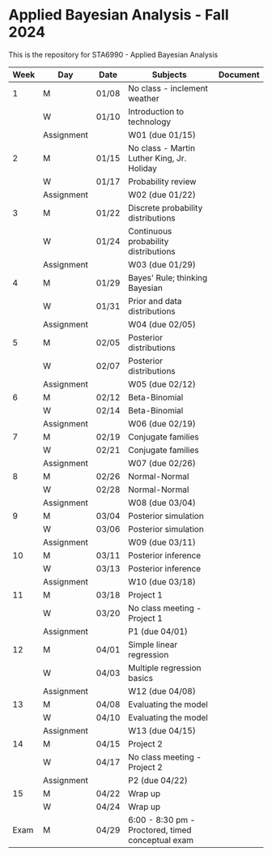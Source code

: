 # Applied Bayesian Analysis - Fall 2024

This is the repository for STA6990 - Applied Bayesian Analysis

| Week | Day        | Date  | Subjects                                          | Document |
|------|------------|-------|---------------------------------------------------|----------|
| 1    | M          | 01/08 | No class - inclement weather                      |          |
|      | W          | 01/10 | Introduction to technology                        |          |
|      | Assignment |       | W01 (due 01/15)                                   |          |
| 2    | M          | 01/15 | No class - Martin Luther King, Jr. Holiday        |          |
|      | W          | 01/17 | Probability review                                |          |
|      | Assignment |       | W02 (due 01/22)                                   |          |
| 3    | M          | 01/22 | Discrete probability distributions                |          |
|      | W          | 01/24 | Continuous probability distributions              |          |
|      | Assignment |       | W03 (due 01/29)                                   |          |
| 4    | M          | 01/29 | Bayes' Rule; thinking Bayesian                    |          |
|      | W          | 01/31 | Prior and data distributions                      |          |
|      | Assignment |       | W04 (due 02/05)                                   |          |
| 5    | M          | 02/05 | Posterior distributions                           |          |
|      | W          | 02/07 | Posterior distributions                           |          |
|      | Assignment |       | W05 (due 02/12)                                   |          |
| 6    | M          | 02/12 | Beta-Binomial                                     |          |
|      | W          | 02/14 | Beta-Binomial                                     |          |
|      | Assignment |       | W06 (due 02/19)                                   |          |
| 7    | M          | 02/19 | Conjugate families                                |          |
|      | W          | 02/21 | Conjugate families                                |          |
|      | Assignment |       | W07 (due 02/26)                                   |          |
| 8    | M          | 02/26 | Normal-Normal                                     |          |
|      | W          | 02/28 | Normal-Normal                                     |          |
|      | Assignment |       | W08 (due 03/04)                                   |          |
| 9    | M          | 03/04 | Posterior simulation                              |          |
|      | W          | 03/06 | Posterior simulation                              |          |
|      | Assignment |       | W09 (due 03/11)                                   |          |
| 10   | M          | 03/11 | Posterior inference                               |          |
|      | W          | 03/13 | Posterior inference                               |          |
|      | Assignment |       | W10 (due 03/18)                                   |          |
| 11   | M          | 03/18 | Project 1                                         |          |
|      | W          | 03/20 | No class meeting - Project 1                      |          |
|      | Assignment |       | P1 (due 04/01)                                    |          |
| 12   | M          | 04/01 | Simple linear regression                          |          |
|      | W          | 04/03 | Multiple regression basics                        |          |
|      | Assignment |       | W12 (due 04/08)                                   |          |
| 13   | M          | 04/08 | Evaluating the model                              |          |
|      | W          | 04/10 | Evaluating the model                              |          |
|      | Assignment |       | W13 (due 04/15)                                   |          |
| 14   | M          | 04/15 | Project 2                                         |          |
|      | W          | 04/17 | No class meeting - Project 2                      |          |
|      | Assignment |       | P2 (due 04/22)                                    |          |
| 15   | M          | 04/22 | Wrap up                                           |          |
|      | W          | 04/24 | Wrap up                                           |          |
| Exam | M          | 04/29 | 6:00 - 8:30 pm - Proctored, timed conceptual exam |          |
